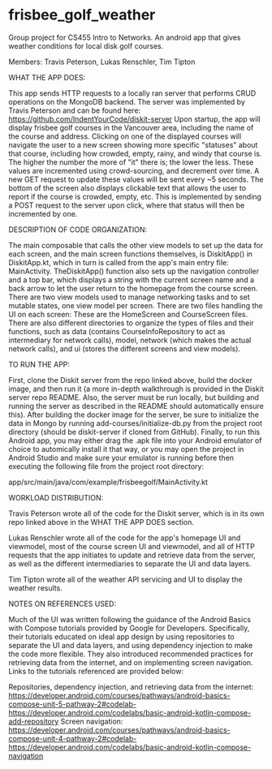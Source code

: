 # frisbee_golf_weather
Group project for CS455 Intro to Networks. An android app that gives weather conditions for local disk golf courses.

Members: Travis Peterson, Lukas Renschler, Tim Tipton


WHAT THE APP DOES:

This app sends HTTP requests to a locally ran server that performs CRUD operations on the MongoDB backend. The server was implemented by Travis 
Peterson and can be found here: https://github.com/IndentYourCode/diskit-server
Upon startup, the app will display frisbee golf courses in the Vancouver area, including the name of the course and address. Clicking on one of the
displayed courses will navigate the user to a new screen showing more specific "statuses" about that course, including how crowded, empty, rainy, and
windy that course is. The higher the number the more of "it" there is; the lower the less. These values are incremented using crowd-sourcing, and decrement over time. A new GET 
request to update these values will be sent every ~5 seconds. The bottom of the screen also displays clickable text that allows the user to report if the
course is crowded, empty, etc. This is implemented by sending a POST request to the server upon click, where that status will then be incremented by one. 


DESCRIPTION OF CODE ORGANIZATION:

The main composable that calls the other view models to set up the data for each screen, and the main screen functions themselves, is DiskitApp() in DiskitApp.kt, which in turn is 
called from the app's main entry file: MainActivity. TheDiskitApp() function also sets up the navigation controller and a top bar, which displays a string with the current screen name 
and a back arrow to let the user return to the homepage from the course screen. There are two view models used to manage networking tasks and to set mutable states, one view model 
per screen. There are two files handling the UI on each screen: These are the HomeScreen and CourseScreen files. There are also different directories to organize the types of files and
their functions, such as data (contains CourseInfoRepository to act as intermediary for network calls), model, network (which makes the actual network calls), and ui (stores the different 
screens and view models).


TO RUN THE APP:

First, clone the Diskit server from the repo linked above, build the docker image, and then run it (a more in-depth walkthrough is provided in the Diskit
server repo README. Also, the server must be run locally, but building and running the server as described in the README should automatically ensure this). 
After building the docker image for the server, be sure to initialize the data in Mongo by running add-courses/initialize-db.py from the 
project root directory (should be diskit-server if cloned from GitHub). Finally, to run this Android app, you may either drag the .apk file 
into your Android emulator of choice to automically install it that way, or you may open the project in Android Studio and make sure your emulator 
is running before then executing the following file from the project root directory:

app/src/main/java/com/example/frisbeegolf/MainActivity.kt


WORKLOAD DISTRIBUTION:

Travis Peterson wrote all of the code for the Diskit server, which is in its own repo linked above in the WHAT THE APP DOES section.

Lukas Renschler wrote all of the code for the app's homepage UI and viewmodel, most of the course screen UI and viewmodel, and all of HTTP requests that the app initiates to 
update and retrieve data from the server, as well as the different intermediaries to separate the UI and data layers.

Tim Tipton wrote all of the weather API servicing and UI to display the weather results.


NOTES ON REFERENCES USED:

Much of the UI was written following the guidance of the Android Basics with Compose tutorials provided by Google for Developers. Specifically,
their tutorials educated on ideal app design by using repositories to separate the UI and data layers, and using dependency injection to make the code more flexible. They also 
introduced recommended practices for retrieving data from the internet, and on implementing screen navigation. Links to the tutorials referenced are provided below:

Repositories, dependency injection, and retrieving data from the internet: https://developer.android.com/courses/pathways/android-basics-compose-unit-5-pathway-2#codelab-https://developer.android.com/codelabs/basic-android-kotlin-compose-add-repository
Screen navigation: https://developer.android.com/courses/pathways/android-basics-compose-unit-4-pathway-2#codelab-https://developer.android.com/codelabs/basic-android-kotlin-compose-navigation